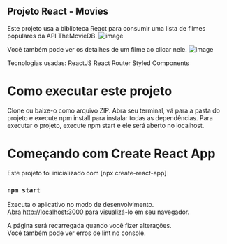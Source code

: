 ## Projeto React  - Movies
Este projeto usa a biblioteca React para consumir uma lista de filmes populares da API TheMovieDB.
![image](https://user-images.githubusercontent.com/90282001/201101663-15bf553e-5b94-41d2-8659-df7c3783ef9c.png)


Você também pode ver os detalhes de um filme ao clicar nele.
![image](https://user-images.githubusercontent.com/90282001/201101782-849d84f6-b6bc-4744-86c9-e4962556ed5a.png)


Tecnologias usadas:
ReactJS
React Router
Styled Components

# Como executar este projeto
Clone ou baixe-o como arquivo ZIP. Abra seu terminal, vá para a pasta do projeto e execute npm install para instalar todas as dependências. Para executar o projeto, execute npm start e ele será aberto no localhost.

# Começando com Create React App

Este projeto foi inicializado com [npx create-react-app]

### `npm start`

Executa o aplicativo no modo de desenvolvimento.\
Abra [http://localhost:3000](http://localhost:3000) para visualizá-lo em seu navegador.

A página será recarregada quando você fizer alterações.\
Você também pode ver erros de lint no console.











